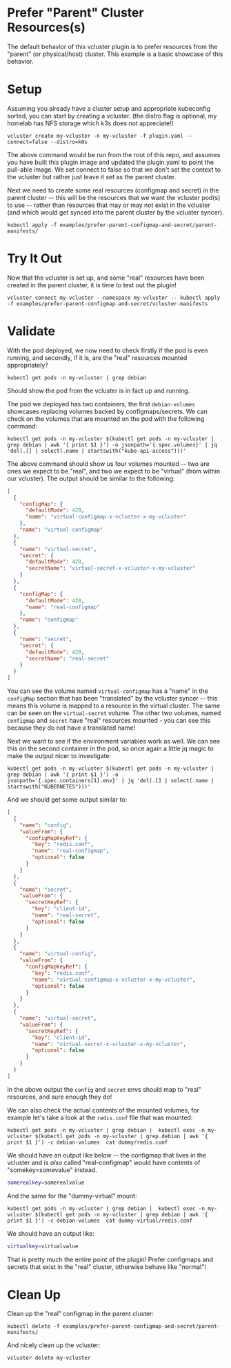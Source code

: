 # Prefer "Parent" Cluster Resources(s)

The default behavior of this vcluster plugin is to prefer resources from the "parent" (or 
physical/host) cluster. This example is a basic showcase of this behavior.


# Setup

Assuming you already have a cluster setup and appropriate kubeconfig sorted, you can start by 
creating a vcluster. (the distro flag is optional, my homelab has NFS storage which k3s does not appreciate!)

`vcluster create my-vcluster -n my-vcluster -f plugin.yaml --connect=false --distro=k0s`

The above command would be run from the root of this repo, and assumes you have built this 
plugin image and updated the plugin.yaml to point the pull-able image. We set connect to false 
so that we don't set the context to the vcluster but rather just leave it set as the parent cluster.

Next we need to create some real resources (configmap and secret) in the parent cluster -- this will
be the resources that we want the vcluster pod(s) to use -- rather than resources that may or may not 
exist in the vcluster (and which would get synced into the parent cluster by the vcluster syncer).

`kubectl apply -f examples/prefer-parent-configmap-and-secret/parent-manifests/`


# Try It Out

Now that the vcluster is set up, and some "real" resources have been created in the parent cluster,
it is time to test out the plugin!

`vcluster connect my-vcluster --namespace my-vcluster -- kubectl apply -f examples/prefer-parent-configmap-and-secret/vcluster-manifests`


# Validate

With the pod deployed, we now need to check firstly if the pod is even running, and secondly, if 
it is, are the "real" resources mounted appropriately?

`kubectl get pods -n my-vcluster | grep debian`

Should show the pod from the vcluster is in fact up and running.

The pod we deployed has two containers, the first `debian-volumes` showcases replacing volumes backed
by configmaps/secrets. We can check on the volumes that are mounted on the pod with the following
command:

`kubectl get pods -n my-vcluster $(kubectl get pods -n my-vcluster | grep debian | awk '{ print $1 }') -o jsonpath='{.spec.volumes}' | jq 'del(.[] | select(.name | startswith("kube-api-access")))'`

The above command should show us four volumes mounted -- two are ones we expect to be "real", and 
two we expect to be "virtual" (from within our vcluster). The output should be similar to the
following:

```json
[
  {
    "configMap": {
      "defaultMode": 420,
      "name": "virtual-configmap-x-vcluster-x-my-vcluster"
    },
    "name": "virtual-configmap"
  },
  {
    "name": "virtual-secret",
    "secret": {
      "defaultMode": 420,
      "secretName": "virtual-secret-x-vcluster-x-my-vcluster"
    }
  },
  {
    "configMap": {
      "defaultMode": 420,
      "name": "real-configmap"
    },
    "name": "configmap"
  },
  {
    "name": "secret",
    "secret": {
      "defaultMode": 420,
      "secretName": "real-secret"
    }
  }
]
```

You can see the volume named `virtual-configmap` has a "name" in the `configMap` section that has
been "translated" by the vcluster syncer -- this means this volume is mapped to a resource in the
virtual cluster. The same can be seen on the `virtual-secret` volume. The other two volumes, named
`configmap` and `secret` have "real" resources mounted - you can see this because they do not have a
translated name!

Next we want to see if the environment variables work as well. We can see this on the second
container in the pod, so once again a little jq magic to make the output nicer to investigate:

`kubectl get pods -n my-vcluster $(kubectl get pods -n my-vcluster | grep debian | awk '{ print $1 }') -o jsonpath='{.spec.containers[1].env}' | jq 'del(.[] | select(.name | startswith("KUBERNETES")))'`

And we should get some output similar to:

```json
[
  {
    "name": "config",
    "valueFrom": {
      "configMapKeyRef": {
        "key": "redis.conf",
        "name": "real-configmap",
        "optional": false
      }
    }
  },
  {
    "name": "secret",
    "valueFrom": {
      "secretKeyRef": {
        "key": "client-id",
        "name": "real-secret",
        "optional": false
      }
    }
  },
  {
    "name": "virtual-config",
    "valueFrom": {
      "configMapKeyRef": {
        "key": "redis.conf",
        "name": "virtual-configmap-x-vcluster-x-my-vcluster",
        "optional": false
      }
    }
  },
  {
    "name": "virtual-secret",
    "valueFrom": {
      "secretKeyRef": {
        "key": "client-id",
        "name": "virtual-secret-x-vcluster-x-my-vcluster",
        "optional": false
      }
    }
  }
]
```

In the above output the `config` and `secret` envs should map to "real" resources, and sure enough
they do!

We can also check the actual contents of the mounted volumes, for example let's take a look at 
the `redis.conf` file that was mounted:

`kubectl get pods -n my-vcluster | grep debian |  kubectl exec -n my-vcluster $(kubectl get pods -n my-vcluster | grep debian | awk '{ print $1 }') -c debian-volumes  cat dummy/redis.conf`

We should have an output like below -- the configmap that lives in the vcluster and is *also* 
called "real-configmap" would have contents of "somekey=somevalue" instead.

```bash
somerealkey=somerealvalue
```

And the same for the "dummy-virtual" mount:

`kubectl get pods -n my-vcluster | grep debian |  kubectl exec -n my-vcluster $(kubectl get pods -n my-vcluster | grep debian | awk '{ print $1 }') -c debian-volumes  cat dummy-virtual/redis.conf`

We should have an output like:

```bash
virtualkey=virtualvalue
```

That is pretty much the entire point of the plugin! Prefer configmaps and secrets that exist in the
"real" cluster, otherwise behave like "normal"!


# Clean Up

Clean up the "real" configmap in the parent cluster:

`kubectl delete -f examples/prefer-parent-configmap-and-secret/parent-manifests/`

And nicely clean up the vcluster: 

`vcluster delete my-vcluster`

